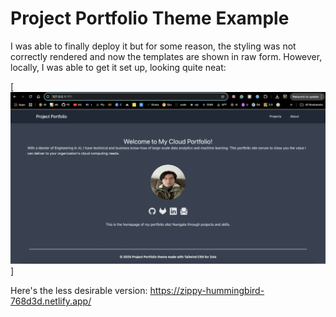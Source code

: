 # Project Portfolio Theme Example

I was able to finally deploy it but for some reason, the styling was not correctly rendered and now the templates are shown in raw form.
However, locally, I was able to get it set up, looking quite neat:

[![Screenshot of the Static Site](demo.png)]

Here's the less desirable version:
https://zippy-hummingbird-768d3d.netlify.app/
